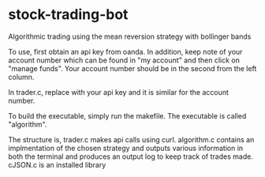 # stock-trading-bot
Algorithmic trading using the mean reversion strategy with bollinger bands

To use, first obtain an api key from oanda. In addition, keep note of your account number which can be found in "my account" 
and then click on "manage funds". Your account number should be in the second from the left column.

In trader.c, replace <your api key> with your api key and it is similar for the account number.

To build the executable, simply run the makefile. The executable is called "algorithm".

The structure is,
trader.c makes api calls using curl.
algorithm.c contains an implmentation of the chosen strategy and outputs various information in both the terminal 
and produces an output log to keep track of trades made.
cJSON.c is an installed library
